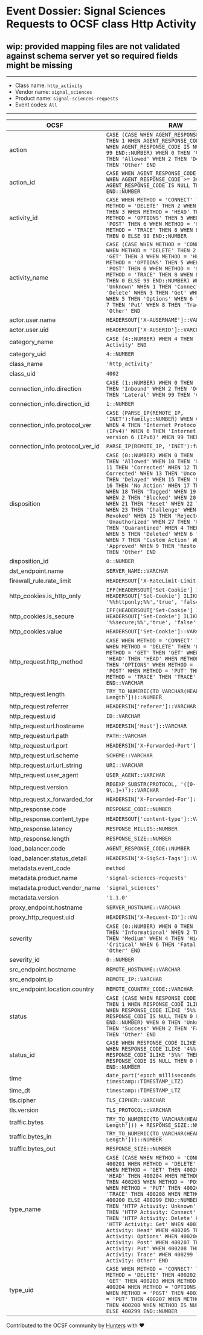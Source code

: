 # Event Dossier: Signal Sciences Requests to OCSF class Http Activity

## wip: provided mapping files are not validated against schema server yet so required fields might be missing
---
* Class name: `http_activity`
* Vendor name: `signal_sciences`
* Product name: `signal-sciences-requests`
* Event codes: `All`
---

| OCSF | RAW |
| --- | --- |
| action | ```CASE (CASE WHEN AGENT_RESPONSE_CODE = 200 THEN 1 WHEN AGENT_RESPONSE_CODE >= 301 THEN 2 WHEN AGENT_RESPONSE_CODE IS NULL THEN 0 ELSE 99 END::NUMBER) WHEN 0 THEN 'Unknown' WHEN 1 THEN 'Allowed' WHEN 2 THEN 'Denied' WHEN 99 THEN 'Other' END``` |
| action_id | ```CASE WHEN AGENT_RESPONSE_CODE = 200 THEN 1 WHEN AGENT_RESPONSE_CODE >= 301 THEN 2 WHEN AGENT_RESPONSE_CODE IS NULL THEN 0 ELSE 99 END::NUMBER``` |
| activity_id | ```CASE WHEN METHOD = 'CONNECT' THEN 1 WHEN METHOD = 'DELETE' THEN 2 WHEN METHOD = 'GET' THEN 3 WHEN METHOD = 'HEAD' THEN 4 WHEN METHOD = 'OPTIONS' THEN 5 WHEN METHOD = 'POST' THEN 6 WHEN METHOD = 'PUT' THEN 7 WHEN METHOD = 'TRACE' THEN 8 WHEN METHOD IS NULL THEN 0 ELSE 99 END::NUMBER``` |
| activity_name | ```CASE (CASE WHEN METHOD = 'CONNECT' THEN 1 WHEN METHOD = 'DELETE' THEN 2 WHEN METHOD = 'GET' THEN 3 WHEN METHOD = 'HEAD' THEN 4 WHEN METHOD = 'OPTIONS' THEN 5 WHEN METHOD = 'POST' THEN 6 WHEN METHOD = 'PUT' THEN 7 WHEN METHOD = 'TRACE' THEN 8 WHEN METHOD IS NULL THEN 0 ELSE 99 END::NUMBER) WHEN 0 THEN 'Unknown' WHEN 1 THEN 'Connect' WHEN 2 THEN 'Delete' WHEN 3 THEN 'Get' WHEN 4 THEN 'Head' WHEN 5 THEN 'Options' WHEN 6 THEN 'Post' WHEN 7 THEN 'Put' WHEN 8 THEN 'Trace' WHEN 99 THEN 'Other' END``` |
| actor.user.name | ```HEADERSOUT['X-AUSERNAME']::VARCHAR``` |
| actor.user.uid | ```HEADERSOUT['X-AUSERID']::VARCHAR``` |
| category_name | ```CASE (4::NUMBER) WHEN 4 THEN 'Network Activity' END``` |
| category_uid | ```4::NUMBER``` |
| class_name | ```'http_activity'``` |
| class_uid | ```4002``` |
| connection_info.direction | ```CASE (1::NUMBER) WHEN 0 THEN 'Unknown' WHEN 1 THEN 'Inbound' WHEN 2 THEN 'Outbound' WHEN 3 THEN 'Lateral' WHEN 99 THEN 'Other' END``` |
| connection_info.direction_id | ```1::NUMBER``` |
| connection_info.protocol_ver | ```CASE (PARSE_IP(REMOTE_IP, 'INET'):family::NUMBER) WHEN 0 THEN 'Unknown' WHEN 4 THEN 'Internet Protocol version 4 (IPv4)' WHEN 6 THEN 'Internet Protocol version 6 (IPv6)' WHEN 99 THEN 'Other' END``` |
| connection_info.protocol_ver_id | ```PARSE_IP(REMOTE_IP, 'INET'):family::NUMBER``` |
| disposition | ```CASE (0::NUMBER) WHEN 0 THEN 'Unknown' WHEN 1 THEN 'Allowed' WHEN 10 THEN 'Exonerated' WHEN 11 THEN 'Corrected' WHEN 12 THEN 'Partially Corrected' WHEN 13 THEN 'Uncorrected' WHEN 14 THEN 'Delayed' WHEN 15 THEN 'Detected' WHEN 16 THEN 'No Action' WHEN 17 THEN 'Logged' WHEN 18 THEN 'Tagged' WHEN 19 THEN 'Alert' WHEN 2 THEN 'Blocked' WHEN 20 THEN 'Count' WHEN 21 THEN 'Reset' WHEN 22 THEN 'Captcha' WHEN 23 THEN 'Challenge' WHEN 24 THEN 'Access Revoked' WHEN 25 THEN 'Rejected' WHEN 26 THEN 'Unauthorized' WHEN 27 THEN 'Error' WHEN 3 THEN 'Quarantined' WHEN 4 THEN 'Isolated' WHEN 5 THEN 'Deleted' WHEN 6 THEN 'Dropped' WHEN 7 THEN 'Custom Action' WHEN 8 THEN 'Approved' WHEN 9 THEN 'Restored' WHEN 99 THEN 'Other' END``` |
| disposition_id | ```0::NUMBER``` |
| dst_endpoint.name | ```SERVER_NAME::VARCHAR``` |
| firewall_rule.rate_limit | ```HEADERSOUT['X-RateLimit-Limit']::NUMBER``` |
| http_cookies.is_http_only | ```IFF(HEADERSOUT['Set-Cookie'] IS NOT NULL AND HEADERSOUT['Set-Cookie'] ILIKE '%%httponly;%%','true', 'false')::BOOLEAN``` |
| http_cookies.is_secure | ```IFF(HEADERSOUT['Set-Cookie'] IS NOT NULL AND HEADERSOUT['Set-Cookie'] ILIKE '%%secure;%%','true', 'false')::BOOLEAN``` |
| http_cookies.value | ```HEADERSOUT['Set-Cookie']::VARCHAR``` |
| http_request.http_method | ```CASE WHEN METHOD = 'CONNECT' THEN 'CONNECT' WHEN METHOD = 'DELETE' THEN 'DELETE' WHEN METHOD = 'GET' THEN 'GET' WHEN METHOD = 'HEAD' THEN 'HEAD' WHEN METHOD = 'OPTIONS' THEN 'OPTIONS' WHEN METHOD = 'POST' THEN 'POST' WHEN METHOD = 'PUT' THEN 'PUT' WHEN METHOD = 'TRACE' THEN 'TRACE' ELSE NULL END::VARCHAR``` |
| http_request.length | ```TRY_TO_NUMERIC(TO_VARCHAR(HEADERSIN['Content-Length']))::NUMBER``` |
| http_request.referrer | ```HEADERSIN['referer']::VARCHAR``` |
| http_request.uid | ```ID::VARCHAR``` |
| http_request.url.hostname | ```HEADERSIN['Host']::VARCHAR``` |
| http_request.url.path | ```PATH::VARCHAR``` |
| http_request.url.port | ```HEADERSIN['X-Forwarded-Port']::VARCHAR``` |
| http_request.url.scheme | ```SCHEME::VARCHAR``` |
| http_request.url.url_string | ```URI::VARCHAR``` |
| http_request.user_agent | ```USER_AGENT::VARCHAR``` |
| http_request.version | ```REGEXP_SUBSTR(PROTOCOL, '([0-9\.]+)')::VARCHAR``` |
| http_request.x_forwarded_for | ```HEADERSIN['X-Forwarded-For']::VARCHAR``` |
| http_response.code | ```RESPONSE_CODE::NUMBER``` |
| http_response.content_type | ```HEADERSOUT['content-type']::VARCHAR``` |
| http_response.latency | ```RESPONSE_MILLIS::NUMBER``` |
| http_response.length | ```RESPONSE_SIZE::NUMBER``` |
| load_balancer.code | ```AGENT_RESPONSE_CODE::NUMBER``` |
| load_balancer.status_detail | ```HEADERSIN['X-SigSci-Tags']::VARCHAR``` |
| metadata.event_code | ```method``` |
| metadata.product.name | ```'signal-sciences-requests'``` |
| metadata.product.vendor_name | ```'signal_sciences'``` |
| metadata.version | ```'1.1.0'``` |
| proxy_endpoint.hostname | ```SERVER_HOSTNAME::VARCHAR``` |
| proxy_http_request.uid | ```HEADERSIN['X-Request-ID']::VARCHAR``` |
| severity | ```CASE (0::NUMBER) WHEN 0 THEN 'Unknown' WHEN 1 THEN 'Informational' WHEN 2 THEN 'Low' WHEN 3 THEN 'Medium' WHEN 4 THEN 'High' WHEN 5 THEN 'Critical' WHEN 6 THEN 'Fatal' WHEN 99 THEN 'Other' END``` |
| severity_id | ```0::NUMBER``` |
| src_endpoint.hostname | ```REMOTE_HOSTNAME::VARCHAR``` |
| src_endpoint.ip | ```REMOTE_IP::VARCHAR``` |
| src_endpoint.location.country | ```REMOTE_COUNTRY_CODE::VARCHAR``` |
| status | ```CASE (CASE WHEN RESPONSE_CODE ILIKE '2%%' THEN 1 WHEN RESPONSE_CODE ILIKE '4%%' THEN 2 WHEN RESPONSE_CODE ILIKE '5%%' THEN 2 WHEN RESPONSE_CODE IS NULL THEN 0 ELSE 99 END::NUMBER) WHEN 0 THEN 'Unknown' WHEN 1 THEN 'Success' WHEN 2 THEN 'Failure' WHEN 99 THEN 'Other' END``` |
| status_id | ```CASE WHEN RESPONSE_CODE ILIKE '2%%' THEN 1 WHEN RESPONSE_CODE ILIKE '4%%' THEN 2 WHEN RESPONSE_CODE ILIKE '5%%' THEN 2 WHEN RESPONSE_CODE IS NULL THEN 0 ELSE 99 END::NUMBER``` |
| time | ```date_part('epoch_milliseconds', timestamp::TIMESTAMP_LTZ)``` |
| time_dt | ```timestamp::TIMESTAMP_LTZ``` |
| tls.cipher | ```TLS_CIPHER::VARCHAR``` |
| tls.version | ```TLS_PROTOCOL::VARCHAR``` |
| traffic.bytes | ```TRY_TO_NUMERIC(TO_VARCHAR(HEADERSIN['Content-Length'])) + RESPONSE_SIZE::NUMBER``` |
| traffic.bytes_in | ```TRY_TO_NUMERIC(TO_VARCHAR(HEADERSIN['Content-Length']))::NUMBER``` |
| traffic.bytes_out | ```RESPONSE_SIZE::NUMBER``` |
| type_name | ```CASE (CASE WHEN METHOD = 'CONNECT' THEN 400201 WHEN METHOD = 'DELETE' THEN 400202 WHEN METHOD = 'GET' THEN 400203 WHEN METHOD = 'HEAD' THEN 400204 WHEN METHOD = 'OPTIONS' THEN 400205 WHEN METHOD = 'POST' THEN 400206 WHEN METHOD = 'PUT' THEN 400207 WHEN METHOD = 'TRACE' THEN 400208 WHEN METHOD IS NULL THEN 400200 ELSE 400299 END::NUMBER) WHEN 400200 THEN 'HTTP Activity: Unknown' WHEN 400201 THEN 'HTTP Activity: Connect' WHEN 400202 THEN 'HTTP Activity: Delete' WHEN 400203 THEN 'HTTP Activity: Get' WHEN 400204 THEN 'HTTP Activity: Head' WHEN 400205 THEN 'HTTP Activity: Options' WHEN 400206 THEN 'HTTP Activity: Post' WHEN 400207 THEN 'HTTP Activity: Put' WHEN 400208 THEN 'HTTP Activity: Trace' WHEN 400299 THEN 'HTTP Activity: Other' END``` |
| type_uid | ```CASE WHEN METHOD = 'CONNECT' THEN 400201 WHEN METHOD = 'DELETE' THEN 400202 WHEN METHOD = 'GET' THEN 400203 WHEN METHOD = 'HEAD' THEN 400204 WHEN METHOD = 'OPTIONS' THEN 400205 WHEN METHOD = 'POST' THEN 400206 WHEN METHOD = 'PUT' THEN 400207 WHEN METHOD = 'TRACE' THEN 400208 WHEN METHOD IS NULL THEN 400200 ELSE 400299 END::NUMBER``` |

Contributed to the OCSF community by [Hunters](https://www.hunters.security/) with ❤
